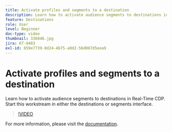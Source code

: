 ```yaml
---
title: Activate profiles and segments to a destination
description: Learn how to activate audience segments to destinations in Real-Time CDP.  Start this workstream in either the destinations or segments interface.
feature: Destinations
role: User
level: Beginner
doc-type: video
thumbnail: 336046.jpg
jira: KT-8483
exl-id: 659e7739-8d24-4b75-a0d2-56d087d5eea9
---
```

# Activate profiles and segments to a destination

Learn how to activate audience segments to destinations in Real-Time CDP.  Start this workstream in either the destinations or segments interface.

>[!VIDEO](https://video.tv.adobe.com/v/336046/?quality=12&learn=on)

For  more information, please visit the [documentation](https://experienceleague.adobe.com/docs/experience-platform/destinations/ui/activate/activation-overview.html).
